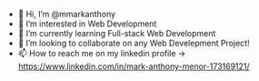 - 👋 Hi, I’m @mmarkanthony
- 👀 I’m interested in Web Development
- 🌱 I’m currently learning Full-stack Web Development
- 💞️ I’m looking to collaborate on any Web Develepment Project!
- 📫 How to reach me on my linkedin profile -> https://www.linkedin.com/in/mark-anthony-menor-173169121/

<!---
mmarkanthony/mmarkanthony is a ✨ special ✨ repository because its `README.md` (this file) appears on your GitHub profile.
You can click the Preview link to take a look at your changes.
--->
